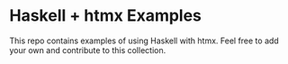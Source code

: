 # Haskell + htmx Examples

This repo contains examples of using Haskell with htmx.
Feel free to add your own and contribute to this collection.
